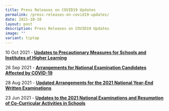 ```yaml
---
title: Press Releases on COVID19 Updates
permalink: /press-releases-on-covid19-updates/
date: 2021-10-10
layout: post
description: Press Releases on COVID19 Updates
image: ""
variant: tiptap
---
```

<p>10 Oct 2021 - <strong><a href="https://www.seab.gov.sg/docs/default-source/publiccommunications/press-releases/2021/press-release---updates-to-precautionary-measures-and-exam-arrangements-(10-oct)_website.pdf?sfvrsn=1da2cc20_2" rel="noopener noreferrer nofollow" target="_blank"><u>Updates to Precautionary Measures for Schools and Institutes of Higher Learning</u></a></strong>
</p>
<p>26 Sep 2021 - <strong><a href="https://www.seab.gov.sg/docs/default-source/publiccommunications/press-releases/2021/moe-seab-press-release-on-arrangements-for-national-examination-candidates_website.pdf?sfvrsn=70a8bba3_2" rel="noopener noreferrer nofollow" target="_blank"><u>Arrangements for National Examination Candidates Affected by COVID-19</u></a></strong>
</p>
<p>28 Aug 2021 - <strong><a href="https://www.seab.gov.sg/docs/default-source/publiccommunications/press-releases/2021/updated-arrangement-for-2021-national-ye-written-exams_280821.pdf" rel="noopener noreferrer nofollow" target="_blank"><u>Updated Arrangements for the 2021 National Year-End Written Examinations</u></a></strong>
</p>
<p>23 Jun 2021 - <strong><a href="https://www.seab.gov.sg/docs/default-source/publiccommunications/press-releases/2021/updates-on-the-2021-national-examinations-and-resumption-of-co-curricular-activities-in-schools.pdf" rel="noopener noreferrer nofollow" target="_blank"><u>Updates to the 2021 National Examinations and Resumption of Co-Curricular Activities in Schools</u></a></strong>
</p>